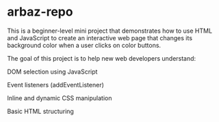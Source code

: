 # arbaz-repo
This is a beginner-level mini project that demonstrates how to use HTML and JavaScript to create an interactive web page that changes its background color when a user clicks on color buttons.

The goal of this project is to help new web developers understand:

DOM selection using JavaScript

Event listeners (addEventListener)

Inline and dynamic CSS manipulation

Basic HTML structuring

